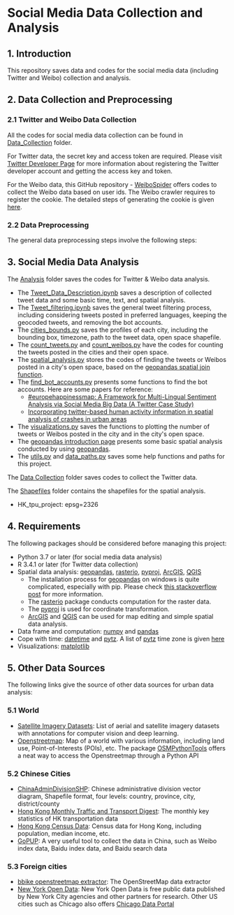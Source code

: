 # Social Media Data Collection and Analysis

## 1. Introduction

This repository saves data and codes for the social media data (including Twitter and Weibo) collection and analysis.

## 2. Data Collection and Preprocessing

### 2.1 Twitter and Weibo Data Collection

All the codes for social media data collection can be found in [Data_Collection](https://gitlab.com/li_lishuai_group/changhaoliang/social_media_data_collection_analysis/-/tree/master/Data_Collection) folder.

For Twitter data, the secret key and access token are required. Please visit [Twitter Developer Page](https://developer.twitter.com/en) for more information about registering the Twitter developer account and getting the access key and token.

For the Weibo data, this GitHub repository - [WeiboSpider](https://github.com/dataabc/weiboSpider) offers codes to collect the Weibo data based on user ids. The Weibo crawler requires to register the cookie. The detailed steps of generating the cookie is given [here](https://github.com/dataabc/weiboSpider/blob/master/docs/cookie.md).

### 2.2 Data Preprocessing

The general data preprocessing steps involve the following steps:

## 3. Social Media Data Analysis

The [Analysis](https://gitlab.com/li_lishuai_group/changhaoliang/social_media_data_collection_analysis/-/tree/master/Analysis) folder saves the codes for Twitter & Weibo data analysis.

- The [Tweet_Data_Description.ipynb](https://gitlab.com/li_lishuai_group/changhaoliang/social_media_data_collection_analysis/-/blob/master/Analysis/Tweet_Data_Description.ipynb) saves a description of collected tweet data and some basic time, text, and spatial analysis.
- The [Tweet_filtering.ipynb](https://gitlab.com/li_lishuai_group/changhaoliang/social_media_data_collection_analysis/-/blob/master/Analysis/Tweet_filtering.ipynb) saves the general tweet filtering process, including considering tweets posted in preferred languages, keeping the geocoded tweets, and removing the bot accounts.
- The [cities_bounds.py](https://gitlab.com/li_lishuai_group/changhaoliang/social_media_data_collection_analysis/-/blob/master/Analysis/cities_bounds.py) saves the profiles of each city, including the bounding box, timezone, path to the tweet data, open space shapefile.
- The [count_tweets.py](https://gitlab.com/li_lishuai_group/changhaoliang/social_media_data_collection_analysis/-/blob/master/Analysis/count_tweets.py) and [count_weibos.py](https://gitlab.com/li_lishuai_group/changhaoliang/social_media_data_collection_analysis/-/blob/master/Analysis/count_weibos.py) have the codes for counting the tweets posted in the cities and their open space.
- The [spatial_analysis.py](https://gitlab.com/li_lishuai_group/changhaoliang/social_media_data_collection_analysis/-/blob/master/Analysis/spatial_analysis.py) stores the codes of finding the tweets or Weibos posted in a city's open space, based on the [geopandas spatial join function](https://geopandas.org/gallery/spatial_joins.html).
- The [find_bot_accounts.py](https://gitlab.com/li_lishuai_group/changhaoliang/social_media_data_collection_analysis/-/blob/master/Analysis/find_bot_accounts.py) presents some functions to find the bot accounts. Here are some papers for reference:
  - [#europehappinessmap: A Framework for Multi-Lingual Sentiment Analysis via Social Media Big Data (A Twitter Case Study)](https://www.mdpi.com/2078-2489/9/5/102/htm)
  - [Incorporating twitter-based human activity information in spatial analysis of crashes in urban areas](https://www.sciencedirect.com/science/article/pii/S0001457517302269)
- The [visualizations.py](https://gitlab.com/li_lishuai_group/changhaoliang/social_media_data_collection_analysis/-/blob/master/Analysis/visualizations.py) saves the functions to plotting the number of tweets or Weibos posted in the city and in the city's open space.
- The [geopandas introduction page](https://gitlab.com/li_lishuai_group/changhaoliang/social_media_data_collection_analysis/-/blob/master/Analysis/geopandas_intro.ipynb) presents some basic spatial analysis conducted by using [geopandas](https://geopandas.org/).
- The [utils.py](https://gitlab.com/li_lishuai_group/changhaoliang/social_media_data_collection_analysis/-/blob/master/Analysis/utils.py) and [data_paths.py](https://gitlab.com/li_lishuai_group/changhaoliang/social_media_data_collection_analysis/-/blob/master/Analysis/data_paths.py) saves some help functions and paths for this project.

The [Data Collection](https://gitlab.com/li_lishuai_group/changhaoliang/social_media_data_collection_analysis/-/tree/master/Data_Collection) folder saves codes to collect the Twitter data.

The [Shapefiles](https://gitlab.com/li_lishuai_group/changhaoliang/social_media_data_collection_analysis/-/tree/master/Shapefiles) folder contains the shapefiles for the spatial analysis.
- HK_tpu_project: epsg=2326

## 4. Requirements

The following packages should be considered before managing this project:

- Python 3.7 or later (for social media data analysis)
- R 3.4.1 or later (for Twitter data collection)
- Spatial data analysis: [geopandas](https://geopandas.org/), [rasterio](https://rasterio.readthedocs.io/en/latest/), [pyproj](https://pyproj4.github.io/pyproj/stable/), [ArcGIS](https://www.arcgis.com/index.html), [QGIS](https://qgis.org/en/site/)
  - The installation process for [geopandas](https://geopandas.org/) on windows is quite complicated, especially with pip. Please check [this stackoverflow post](https://stackoverflow.com/questions/56958421/pip-install-geopandas-on-windows) for more information.
  - The [rasterio](https://rasterio.readthedocs.io/en/latest/) package conducts computation for the raster data.
  - The [pyproj](https://pyproj4.github.io/pyproj/stable/) is used for coordinate transformation.
  - [ArcGIS](https://www.arcgis.com/index.html) and [QGIS](https://qgis.org/en/site/) can be used for map editing and simple spatial data analysis.
- Data frame and computation: [numpy](https://numpy.org/) and [pandas](https://pandas.pydata.org/)
- Cope with time: [datetime](https://docs.python.org/3/library/datetime.html) and [pytz](https://pypi.org/project/pytz/). A list of [pytz](https://pypi.org/project/pytz/) time zone is given [here](https://gist.github.com/heyalexej/8bf688fd67d7199be4a1682b3eec7568)
- Visualizations: [matplotlib](https://matplotlib.org/stable/index.html)


## 5. Other Data Sources

The following links give the source of other data sources for urban data analysis:

### 5.1 World

- [Satellite Imagery Datasets](https://github.com/chrieke/awesome-satellite-imagery-datasets): List of aerial and satellite imagery datasets with annotations for computer vision and deep learning.
- [Openstreetmap](https://www.openstreetmap.org/#map=11/22.3567/114.1363): Map of a world with various information, including land use, Point-of-Interests (POIs), etc. The package [OSMPythonTools](https://wiki.openstreetmap.org/wiki/OSMPythonTools) offers a neat way to access the Openstreetmap through a Python API

### 5.2 Chinese Cities

- [ChinaAdminDivisionSHP](https://github.com/GaryBikini/ChinaAdminDivisonSHP): Chinese administrative division vector diagram, Shapefile format, four levels: country, province, city, district/county
- [Hong Kong Monthly Traffic and Transport Digest](https://www.td.gov.hk/en/transport_in_hong_kong/transport_figures/monthly_traffic_and_transport_digest/index.html): The monthly key statistics of HK transportation data
- [Hong Kong Census Data](https://www.bycensus2016.gov.hk/en/bc-dp-tpu.html): Census data for Hong Kong, including population, median income, etc.
- [GoPUP](http://doc.gopup.cn/#/README): A very useful tool to collect the data in China, such as Weibo index data, Baidu index data, and Baidu search data

### 5.3 Foreign cities

- [bbike openstreetmap extractor](https://extract.bbbike.org/): The OpenStreetMap data extractor
- [New York Open Data](https://opendata.cityofnewyork.us/data/): New York Open Data is free public data published by New York City agencies and other partners for research. Other US cities such as Chicago also offers [Chicago Data Portal](https://data.cityofchicago.org/)


